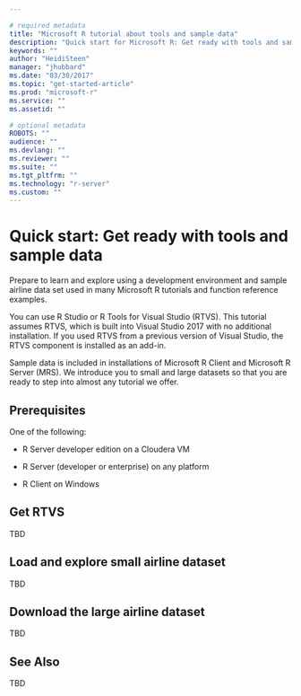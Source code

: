 ```yaml
---

# required metadata
title: "Microsoft R tutorial about tools and sample data"
description: "Quick start for Microsoft R: Get ready with tools and sample data"
keywords: ""
author: "HeidiSteen"
manager: "jhubbard"
ms.date: "03/30/2017"
ms.topic: "get-started-article"
ms.prod: "microsoft-r"
ms.service: ""
ms.assetid: ""

# optional metadata
ROBOTS: ""
audience: ""
ms.devlang: ""
ms.reviewer: ""
ms.suite: ""
ms.tgt_pltfrm: ""
ms.technology: "r-server"
ms.custom: ""
---
```


# Quick start: Get ready with tools and sample data

Prepare to learn and explore using a development environment and sample airline data set used in many Microsoft R tutorials and function reference examples.

You can use R Studio or R Tools for Visual Studio (RTVS). This tutorial assumes RTVS, which is built into Visual Studio 2017 with no additional installation. If you used RTVS from a previous version of Visual Studio, the RTVS component is installed as an add-in.

Sample data is included in installations of Microsoft R Client and Microsoft R Server (MRS). We introduce you to small and large datasets so that you are ready to step into almost any tutorial we offer.

## Prerequisites

One of the following:

+ R Server developer edition on a Cloudera VM

+ R Server (developer or enterprise) on any platform

+ R Client on Windows

## Get RTVS

TBD

## Load and explore small airline dataset

TBD

## Download the large airline dataset

TBD

## See Also

TBD

